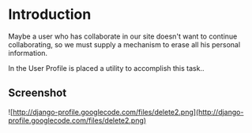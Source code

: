 # Introduction #

Maybe a user who has collaborate in our site doesn't want to continue collaborating, so we must supply a mechanism to erase all his personal information.

In the User Profile is placed a utility to accomplish this task..

## Screenshot ##

![http://django-profile.googlecode.com/files/delete2.png](http://django-profile.googlecode.com/files/delete2.png)